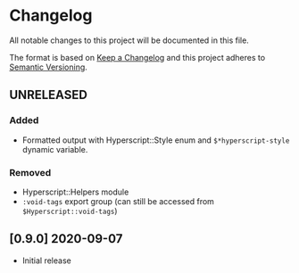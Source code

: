 # Changelog
All notable changes to this project will be documented in this file.

The format is based on [Keep a Changelog](http://keepachangelog.com/en/1.0.0/)
and this project adheres to [Semantic
Versioning](http://semver.org/spec/v2.0.0.html).

## UNRELEASED
### Added
- Formatted output with Hyperscript::Style enum and `$*hyperscript-style` dynamic variable.

### Removed
- Hyperscript::Helpers module
- `:void-tags` export group (can still be accessed from `$Hyperscript::void-tags`)

## [0.9.0] 2020-09-07
- Initial release
